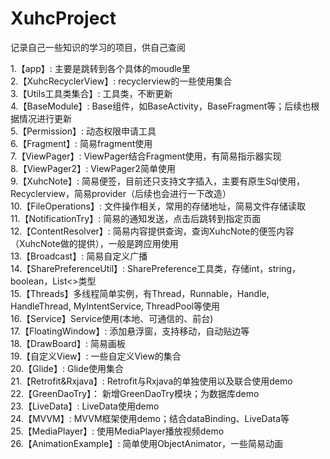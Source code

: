 # XuhcProject
记录自己一些知识的学习的项目，供自己查阅

1.【app】: 主要是跳转到各个具体的moudle里  
2.【XuhcRecyclerView】: recyclerview的一些使用集合  
3.【Utils工具类集合】: 工具类，不断更新  
4.【BaseModule】: Base组件，如BaseActivity，BaseFragment等；后续也根据情况进行更新  
5.【Permission】: 动态权限申请工具  
6.【Fragment】: 简易fragment使用  
7.【ViewPager】: ViewPager结合Fragment使用，有简易指示器实现  
8.【ViewPager2】: ViewPager2简单使用  
9.【XuhcNote】: 简易便签，目前还只支持文字插入，主要有原生Sql使用，Recyclerview，简易provider（后续也会进行一下改造）  
10.【FileOperations】: 文件操作相关，常用的存储地址，简易文件存储读取  
11.【NotificationTry】: 简易的通知发送，点击后跳转到指定页面  
12.【ContentResolver】: 简易内容提供查询，查询XuhcNote的便签内容（XuhcNote做的提供），一般是跨应用使用  
13.【Broadcast】: 简易自定义广播  
14.【SharePreferenceUtil】: SharePreference工具类，存储int，string，boolean，List<>类型  
15.【Threads】多线程简单实例，有Thread，Runnable，Handle, HandleThread, MyIntentService, ThreadPool等使用  
16.【Service】Service使用(本地、可通信的、前台)  
17.【FloatingWindow】: 添加悬浮窗，支持移动，自动贴边等  
18.【DrawBoard】: 简易画板  
19.【自定义View】: 一些自定义View的集合  
20.【Glide】: Glide使用集合  
21.【Retrofit&Rxjava】: Retrofit与Rxjava的单独使用以及联合使用demo  
22.【GreenDaoTry】： 新增GreenDaoTry模块；为数据库demo  
23.【LiveData】: LiveData使用demo  
24.【MVVM】: MVVM框架使用demo；结合dataBinding、LiveData等  
25.【MediaPlayer】: 使用MediaPlayer播放视频demo  
26.【AnimationExample】: 简单使用ObjectAnimator，一些简易动画